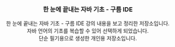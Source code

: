 <div align="center">
  <h3 align="center">한 눈에 끝내는 자바 기초 - 구름 IDE</h3>

  <p align="center">
    한 눈에 끝내는 자바 기초 - 구름 IDE 강의 내용을 보고 정리한 저장소입니다. <br/> 
    자바 언어의 기초를 복습할 수 있어 선택하게 되었습니다. <br/>
    단순 필기용으로 생성한 개인용 저장소입니다. <br/>
    <br />

  </p>
</div>
